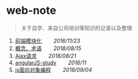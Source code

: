 # web-note
> 关于自学、来自公司培训等知识的记录以及整理
1. [前端模块化](前端模块化.md)&nbsp;&nbsp;&nbsp;&nbsp;&nbsp;&nbsp;&nbsp;&nbsp;*2016/11/23*
2. [概念、术语](概念、术语.md)&nbsp;&nbsp;&nbsp;&nbsp;&nbsp;&nbsp;&nbsp;&nbsp;*2018/08/15*
3. [Ajax请求](Ajax请求.md)&nbsp;&nbsp;&nbsp;&nbsp;&nbsp;&nbsp;&nbsp;&nbsp;*2018/08/21*
4. [angularJS-study](angularJS-study.md)&nbsp;&nbsp;&nbsp;&nbsp;&nbsp;&nbsp;&nbsp;&nbsp;*2016/11*
5. [js面向对象编程](js面向对象编程.md)&nbsp;&nbsp;&nbsp;&nbsp;&nbsp;&nbsp;&nbsp;&nbsp;*2018/09/04*
